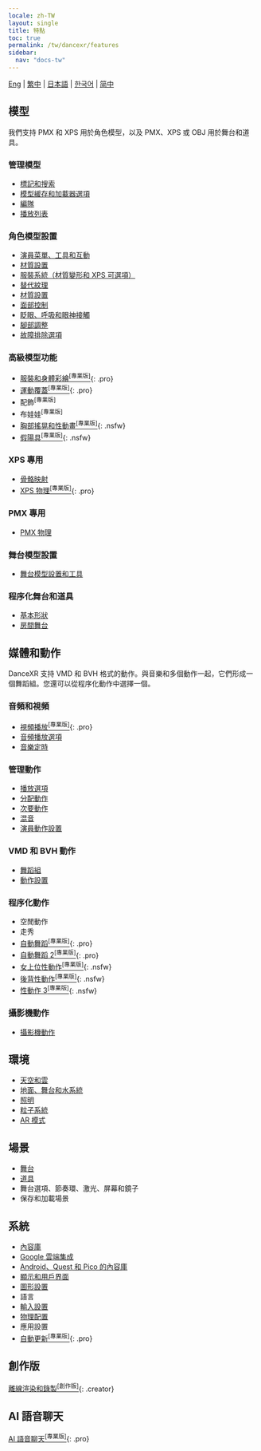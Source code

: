 ```yaml
---
locale: zh-TW
layout: single
title: 特點
toc: true
permalink: /tw/dancexr/features
sidebar:
  nav: "docs-tw"
---
```

[Eng](/dancexr/features) | [繁中](/tw/dancexr/features) | [日本語](/jp/dancexr/features) | [한국어](/kr/dancexr/features) | [简中](/zh/dancexr/features)

## 模型
我們支持 PMX 和 XPS 用於角色模型，以及 PMX、XPS 或 OBJ 用於舞台和道具。

### 管理模型
* [標記和搜索](features/tagging)
* [模型緩存和加載器選項](features/loader_options)
* [編隊](features/formation)
* [播放列表](features/actor_playlist)


### 角色模型設置
* [演員菜單、工具和互動](features/actor_tools)
* [材質設置](features/material_settings)
* [服裝系統（材質變形和 XPS 可選項）](features/optionals)
* [替代紋理](features/alternative_textures)
* [材質設置](features/material_settings)
* [面部控制](features/facial_control)
* [眨眼、呼吸和眼神接觸](features/eyecontact)
* [腳部調整](features/feet_adjustments)
* [故障排除選項](features/troubleshooting_options)


### 高級模型功能
* [服裝和身體彩繪<sup>[專業版]</sup>](features/outfit_body_paint){: .pro}
* [運動覆蓋<sup>[專業版]</sup>](features/motion_override){: .pro}
* 配飾<sup>[專業版]</sup>
* 布娃娃<sup>[專業版]</sup>
* [胸部搖晃和性動畫<sup>[專業版]</sup>](features/boob_shake_sex_overlay){: .nsfw}
* [假陽具<sup>[專業版]</sup>](features/dildo){: .nsfw}


### XPS 專用
* [骨骼映射](features/bone_mapper.md)
* [XPS 物理<sup>[專業版]</sup>](features/xps_physics){: .pro}


### PMX 專用
* [PMX 物理](features/pmx_physics)


### 舞台模型設置
* [舞台模型設置和工具](features/stages)

### 程序化舞台和道具
* [基本形狀](features/primitive_shapes)
* [房間舞台](features/room_stage)


## 媒體和動作
DanceXR 支持 VMD 和 BVH 格式的動作。與音樂和多個動作一起，它們形成一個舞蹈組。您還可以從程序化動作中選擇一個。

### 音頻和視頻
* [視頻播放<sup>[專業版]</sup>](features/video_playback){: .pro}
* [音頻播放選項](features/audio_options)
* [音樂定時](features/music_timing)

### 管理動作
* [播放選項](features/playback_options)
* [分配動作](features/assign_motion)
* [次要動作](features/secondary_motion)
* [混音](features/remix)
* [演員動作設置](features/actor_motion_settings)


### VMD 和 BVH 動作
* [舞蹈組](features/dance_set)
* [動作設置](features/motion_settings)


### 程序化動作
* 空閒動作
* 走秀
* [自動舞蹈<sup>[專業版]</sup>](features/autodance){: .pro}
* [自動舞蹈 2<sup>[專業版]</sup>](features/autodance2){: .pro}
* [女上位性動作<sup>[專業版]</sup>](features/scg_motion){: .nsfw}
* [後背性動作<sup>[專業版]</sup>](features/sfb_motion){: .nsfw}
* [性動作 3<sup>[專業版]</sup>](features/sm3_motion){: .nsfw}


### 攝影機動作
* [攝影機動作](features/camera)


## 環境
* [天空和雲](features/skymap)
* [地面、舞台和水系統](features/ground)
* [照明](features/lighting)
* [粒子系統](features/particles)
* [AR 模式](features/ar_mode)


## 場景
* [舞台](features/stages)
* [道具](features/props)
* 舞台選項、節奏環、激光、屏幕和鏡子
* 保存和加載場景


## 系統
* [內容庫](preparecontent)
* [Google 雲端集成](features/googledrive)
* [Android、Quest 和 Pico 的內容庫](content_android_quest)
* [顯示和用戶界面](features/display_settings)
* [圖形設置](features/graphics)
* 語言
* [輸入設置](features/controls)
* [物理配置](features/system_physics)
* 應用設置
* [自動更新<sup>[專業版]</sup>](features/autoupdate){: .pro}


## 創作版
[離線渲染和錄製<sup>[創作版]</sup>](creator.md){: .creator}


## AI 語音聊天
[AI 語音聊天<sup>[專業版]</sup>](ai_chat){: .pro}